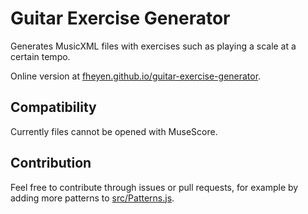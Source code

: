 # Guitar Exercise Generator

Generates MusicXML files with exercises such as playing a scale at a certain tempo.

Online version at [fheyen.github.io/guitar-exercise-generator](https://fheyen.github.io/guitar-exercise-generator/).

## Compatibility

Currently files cannot be opened with MuseScore.

## Contribution

Feel free to contribute through issues or pull requests, for example by adding more patterns to [src/Patterns.js](./src/Patterns.js).
